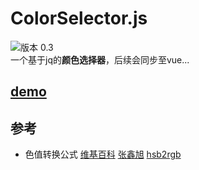 
# ColorSelector.js

![版本 0.3](https://img.shields.io/badge/版本-0.3-red.svg)  
一个基于jq的**颜色选择器**，后续会同步至vue...
## [demo](https://reedbf.github.io/ColorSelector.js/)

## 参考
* 色值转换公式
[维基百科](http://en.wikipedia.org/wiki/HSL_color_space.)
[张鑫旭](https://www.zhangxinxu.com/wordpress/2010/03/javascript-hex-rgb-hsl-color-convert/)
[hsb2rgb](https://github.com/jankuca/hsb2rgb)

